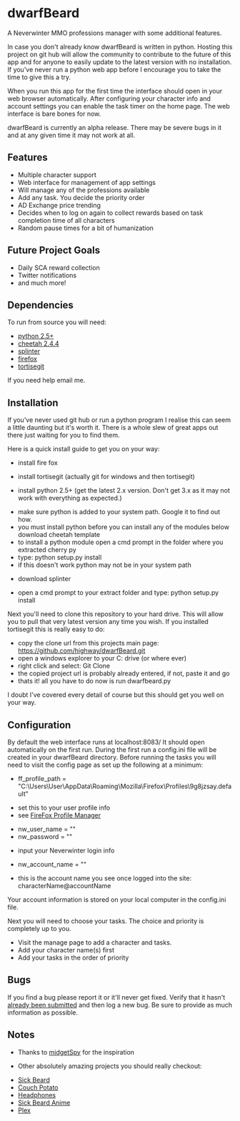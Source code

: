 dwarfBeard
==========

A Neverwinter MMO professions manager with some additional features.

In case you don't already know dwarfBeard is written in python.  Hosting this project on git hub will allow the community 
to contribute to the future of this app and for anyone to easily update to the latest version with no installation.  If you've 
never run a python web app before I encourage you to take the time to give this a try.  

When you run this app for the first time the interface should open in your web browser automatically.  After configuring your
character info and account settings you can enable the task timer on the home page.  The web interface is bare bones for now.

dwarfBeard is currently an alpha release. There may be severe bugs in it and at any given time it may not work at all. 



## Features

* Multiple character support
* Web interface for management of app settings
* Will manage any of the professions available
* Add any task. You decide the priority order
* AD Exchange price trending
* Decides when to log on again to collect rewards based on task completion time of all characters
* Random pause times for a bit of humanization



## Future Project Goals

* Daily SCA reward collection
* Twitter notifications
* and much more!


## Dependencies

To run from source you will need:

* [python 2.5+][pythonDownloads]
* [cheetah 2.4.4][cheetahDownloads]
* [splinter][splinterDownlaods]
* [firefox][firefoxDownloads]
* [tortisegit][tortisegitHome]

If you need help email me.


## Installation

If you've never used git hub or run a python program I realise this can seem a little daunting but it's worth it.
There is a whole slew of great apps out there just waiting for you to find them.

Here is a quick install guide to get you on your way:

* install fire fox
* install tortisegit (actually git for windows and then tortisegit)

* install python 2.5+ (get the latest 2.x version.  Don't get 3.x as it may not work with everything as expected.)
 - make sure python is added to your system path.  Google it to find out how.
 - you must install python before you can install any of the modules below
 download cheetah template 
 - to install a python module open a cmd prompt in the folder where you extracted cherry py
 - type: python setup.py install
 - if this doesn't work python may not be in your system path
* download splinter
 - open a cmd prompt to your extract folder and type: python setup.py install

Next you'll need to clone this repository to your hard drive.  This will allow you to pull that very latest version any time you wish.
If you installed tortisegit this is really easy to do:
* copy the clone url from this projects main page: https://github.com/highway/dwarfBeard.git
* open a windows explorer to your C: drive (or where ever)
* right click and select: Git Clone
* the copied project url is probably already entered, if not, paste it and go
* thats it! all you have to do now is run dwarfbeard.py

I doubt I've covered every detail of course but this should get you well on your way.


## Configuration

By default the web interface runs at localhost:8083/
It should open automatically on the first run.
During the first run a config.ini file will be created in your dwarfBeard directory.
Before running the tasks you will need to visit the config page as set up the following at a minimum:

* ff_profile_path = "C:\Users\User\AppData\Roaming\Mozilla\Firefox\Profiles\9g8jzsay.default"
 - set this to your user profile info
 - see [FireFox Profile Manager][fireFoxProfileManager]
* nw_user_name = ""
* nw_password = ""
 - input your Neverwinter login info
* nw_account_name = ""
 - this is the account name you see once logged into the site: characterName@accountName
 
Your account information is stored on your local computer in the config.ini file.


Next you will need to choose your tasks.  The choice and priority is completely up to you.
* Visit the manage page to add a character and tasks.
* Add your character name(s) first
* Add your tasks in the order of priority

 
## Bugs

If you find a bug please report it or it'll never get fixed. Verify that it hasn't [already been submitted][issues] and then log a new bug. Be sure to provide as much information as possible.


## Notes

* Thanks to [midgetSpy][midgetSpy] for the inspiration

* Other absolutely amazing projects you should really checkout:
 - [Sick Beard][sickbeardGit]
 - [Couch Potato][couchpotatoGit]
 - [Headphones][headphonesGit]
 - [Sick Beard Anime][sickbeardAnimeGit]
 - [Plex][plexApp]
 
 

[pythonDownloads]:https://www.python.org/downloads/
[cherryPyDownloads]:https://pypi.python.org/pypi/CherryPy/3.2.4
[cheetahDownloads]:http://www.cheetahtemplate.org/download.html
[splinterDownlaods]:http://splinter.cobrateam.info/docs/
[fireFoxProfileManager]:https://support.mozilla.org/en-US/kb/profile-manager-create-and-remove-firefox-profiles
[firefoxDownloads]:http://www.mozilla.org/en-US/firefox/new/
[tortisegitHome]:https://code.google.com/p/tortoisegit/
[issues]:https://github.com/highway/dwarfBeard/issues
[midgetSpy]:https://github.com/midgetspy
[sickbeardGit]:https://github.com/midgetspy/Sick-Beard
[sickbeardAnimeGit]:https://github.com/lad1337/Sick-Beard
[headphonesGit]:https://github.com/rembo10/headphones
[couchpotatoGit]:https://github.com/RuudBurger/CouchPotatoServer
[plexApp]:https://plex.tv/
